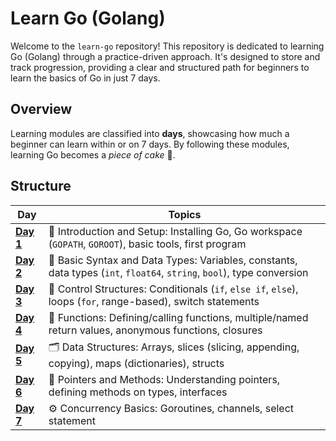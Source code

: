 # Learn Go (Golang)

Welcome to the `learn-go` repository! This repository is dedicated to learning Go (Golang) through a practice-driven approach. It's designed to store and track progression, providing a clear and structured path for beginners to learn the basics of Go in just 7 days.

## Overview

Learning modules are classified into **days**, showcasing how much a beginner can learn within or on 7 days. By following these modules, learning Go becomes a *piece of cake* 🍰.

## Structure

| **Day**                                 | **Topics**                                                                                             |
|-----------------------------------------|--------------------------------------------------------------------------------------------------------|
| [**Day 1**](./7days/day1/README_day1.md) | 🚀 Introduction and Setup: Installing Go, Go workspace (`GOPATH`, `GOROOT`), basic tools, first program   |
| [**Day 2**](./7days/day2/README_day2.md) | 📝 Basic Syntax and Data Types: Variables, constants, data types (`int`, `float64`, `string`, `bool`), type conversion |
| [**Day 3**](./7days/day3/README_day3.md) | 🔄 Control Structures: Conditionals (`if`, `else if`, `else`), loops (`for`, range-based), switch statements |
| [**Day 4**](./7days/day4/README_day4.md) | 🔧 Functions: Defining/calling functions, multiple/named return values, anonymous functions, closures      |
| [**Day 5**](./7days/day5/README_day5.md) | 🗂️ Data Structures: Arrays, slices (slicing, appending, copying), maps (dictionaries), structs            |
| [**Day 6**](./7days/day6/README_day6.md) | 📍 Pointers and Methods: Understanding pointers, defining methods on types, interfaces                    |
| [**Day 7**](./7days/day7/README_day7.md) | ⚙️ Concurrency Basics: Goroutines, channels, select statement                                              |

